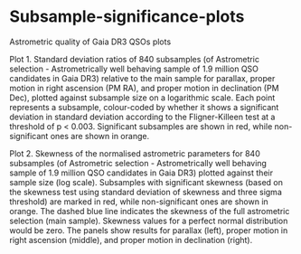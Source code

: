 # Subsample-significance-plots
Astrometric quality of Gaia DR3 QSOs plots

Plot 1. Standard deviation ratios of 840 subsamples (of Astrometric selection - Astrometrically well behaving sample of 1.9 million QSO candidates in Gaia DR3) relative to the main sample for parallax, proper motion in right ascension (PM RA), and proper motion in declination (PM Dec), plotted against subsample size on a logarithmic scale. Each point represents a subsample, colour-coded by whether it shows a significant deviation in standard deviation according to the Fligner-Killeen test at a threshold of p < 0.003. Significant subsamples are shown in red, while non-significant ones are shown in orange.

Plot 2. Skewness of the normalised astrometric parameters for 840 subsamples (of Astrometric selection - Astrometrically well behaving sample of 1.9 million QSO candidates in Gaia DR3) plotted against their sample size (log scale). Subsamples with significant skewness (based on the skewness test using standard deviation of skewness and three sigma threshold) are marked in red, while non-significant ones are shown in orange. The dashed blue line indicates the skewness of the full astrometric selection (main sample). Skewness values for a perfect normal distribution would be zero. The panels show results for parallax (left), proper motion in right ascension (middle), and proper motion in declination (right).
